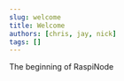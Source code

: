 ```yaml
---
slug: welcome
title: Welcome
authors: [chris, jay, nick]
tags: []
---
```


The beginning of RaspiNode